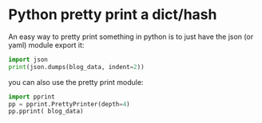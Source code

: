 # Python pretty print a dict/hash

An easy way to pretty print something in python is to just
have the json (or yaml) module export it:

```python
import json 
print(json.dumps(blog_data, indent=2))
```

you can also use the pretty print module:

```python
import pprint
pp = pprint.PrettyPrinter(depth=4)
pp.pprint( blog_data)
```
